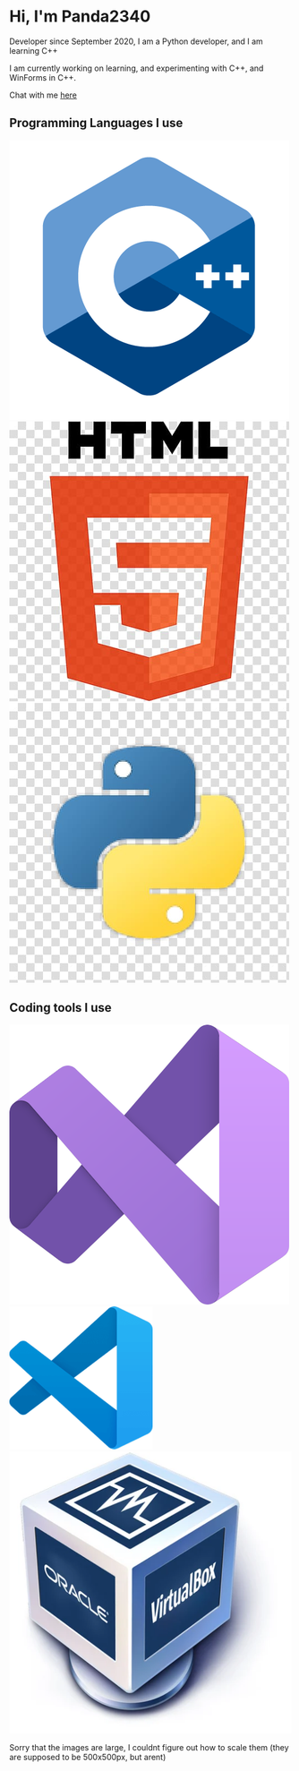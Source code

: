<h1>Hi, I'm Panda2340</h1>
<p>Developer since September 2020, I am a Python developer, and I am learning C++</p>
<p>I am currently working on learning, and experimenting with C++, and WinForms in C++.</p>
<p>Chat with me <a href="https://github.com/Panda2340/Panda2340/discussions">here</a></p>
<h2>Programming Languages I use</h2>
<img src="https://github.com/Panda2340/Panda2340/blob/main/c++logo.png?raw=true" alt="c++logo.png"/>
<img src="https://github.com/Panda2340/Panda2340/blob/main/htmllogo.png?raw=true" alt="htmllogo.png"/>
<img src="https://github.com/Panda2340/Panda2340/blob/main/pythonlogo.jpg?raw=true" alt="pythonlogo.jpg"/>
<h2>Coding tools I use</h2>
<img src="https://github.com/Panda2340/Panda2340/blob/main/vs2022logo.png?raw=true" alt="vs2022logo.png"/>
<img src="https://github.com/Panda2340/Panda2340/blob/main/vscode-logo.png?raw=true" alt="vscode-logo.png"/>
<img src="https://github.com/Panda2340/Panda2340/blob/main/virtualboxlogo.png?raw=true" alt="virtualboxlogo.png"/>
<p>Sorry that the images are large, I couldnt figure out how to scale them (they are supposed to be 500x500px, but arent)</p>

